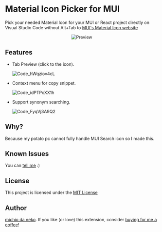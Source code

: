 # Material Icon Picker for MUI

Pick your needed Material Icon for your MUI or React project directly on Visual Studio Code without Alt+Tab to [MUI's Material Icon website](https://mui.com/material-ui/material-icons/)

<center>
  <img src="https://github.com/user-attachments/assets/930cd8e3-1e3c-438c-8e15-d0d0a209771c" alt="Preview" />
</center>

## Features

- Tab Preview (click to the icon).

  ![Code_hWqziov4cL](https://github.com/user-attachments/assets/ceac98a6-e75c-4927-8bb1-b9f9d2eccbc2)

- Context menu for copy snippet.

  ![Code_idPTPcXX1h](https://github.com/user-attachments/assets/cb614ba7-d076-4d53-b11f-f3bb8510b3bd)

- Support synonym searching.

  ![Code_FyqVj3A9Q2](https://github.com/user-attachments/assets/565c5d9f-673e-47a6-bf9a-dd1fa8d1518c)

## Why?

Because my potato pc cannot fully handle MUI Search icon so I made this.

## Known Issues

You can [tell me](https://github.com/michioxd/vscode-mui-material-icon-picker/issues) :)

## License

This project is licensed under the [MIT License](LICENSE)

## Author

[michio da neko](https://github.com/michioxd). If you like (or love) this extension, consider [buying for me a coffee](https://github.com/michioxd/michioxd/blob/main/contact.md#donation)!
